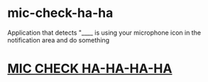 # mic-check-ha-ha
Application that detects "____ is using your microphone icon in the notification area and do something

# [MIC CHECK HA-HA-HA-HA](https://www.youtube.com/watch?v=DkkAcq_N3cc)

